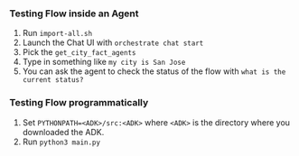 ### Testing Flow inside an Agent

1. Run `import-all.sh` 
2. Launch the Chat UI with `orchestrate chat start`
3. Pick the `get_city_fact_agents`
4. Type in something like `my city is San Jose`
5. You can ask the agent to check the status of the flow with `what is the current status?`

### Testing Flow programmatically

1. Set `PYTHONPATH=<ADK>/src:<ADK>`  where `<ADK>` is the directory where you downloaded the ADK.
2. Run `python3 main.py`
